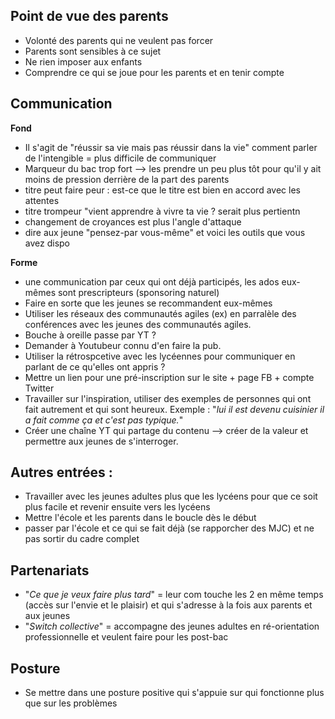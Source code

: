 
## Point de vue des parents
- Volonté des parents qui ne veulent pas forcer
- Parents sont sensibles à ce sujet
- Ne rien imposer aux enfants
- Comprendre ce qui se joue pour les parents et en tenir compte

## Communication
**Fond**
- Il s'agit de "réussir sa vie mais pas réussir dans la vie" comment parler de l'intengible = plus difficile de communiquer
- Marqueur du bac trop fort --> les prendre un peu plus tôt pour qu'il y ait moins de pression derrière de la part des parents
- titre peut faire peur : est-ce que le titre est bien en accord avec les attentes
- titre trompeur "vient apprendre à vivre ta vie ? serait plus pertientn
- changement de croyances est plus l'angle d'attaque
- dire aux jeune "pensez-par vous-même" et voici les outils que vous avez dispo

**Forme** 
- une communication par ceux qui ont déjà participés, les ados eux-mêmes sont prescripteurs (sponsoring naturel)
- Faire en sorte que les jeunes se recommandent eux-mêmes
- Utiliser les réseaux des communautés agiles (ex) en parralèle des conférences avec les jeunes des communautés agiles.
- Bouche à oreille passe par YT ? 
- Demander à Youtubeur connu d'en faire la pub.
- Utiliser la rétrospcetive avec les lycéennes pour communiquer en parlant de ce qu'elles ont appris ? 
- Mettre un lien pour une pré-inscription sur le site + page FB + compte Twitter
- Travailler sur l'inspiration, utiliser des exemples de personnes qui ont fait autrement et qui sont heureux. Exemple : "*lui il est devenu cuisinier il a fait comme ça et c'est pas typique.*"
- Créer une chaîne YT qui partage du contenu --> créer de la valeur et permettre aux jeunes de s'interroger. 

## Autres entrées : 
- Travailler avec les jeunes adultes plus que les lycéens pour que ce soit plus facile et revenir ensuite vers les lycéens
- Mettre l'école et les parents dans le boucle dès le début
- passer par l'école et ce qui se fait déjà (se rapporcher des MJC) et ne pas sortir du cadre complet

## Partenariats 
- "*Ce que je veux faire plus tard*" = leur com touche les 2 en même temps (accès sur l'envie et le plaisir) et qui s'adresse à la fois aux parents et aux jeunes
- "*Switch collective*" = accompagne des jeunes adultes en ré-orientation professionnelle et veulent faire pour les post-bac

## Posture
- Se mettre dans une posture positive qui s'appuie sur qui fonctionne plus que sur les problèmes 





